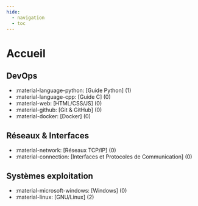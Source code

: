 ```yaml
---
hide:
  - navigation
  - toc
---
```


# Accueil

## DevOps
- :material-language-python: [Guide Python] (1)
- :material-language-cpp: [Guide C] (0)
- :material-web: [HTML/CSS/JS] (0)
- :material-github: [Git & GitHub] (0)
- :material-docker: [Docker] (0)

## Réseaux & Interfaces
- :material-network: [Réseaux TCP/IP] (0)
- :material-connection: [Interfaces et Protocoles de Communication] (0)

## Systèmes exploitation
- :material-microsoft-windows: [Windows] (0)
- :material-linux: [GNU/Linux] (2)
